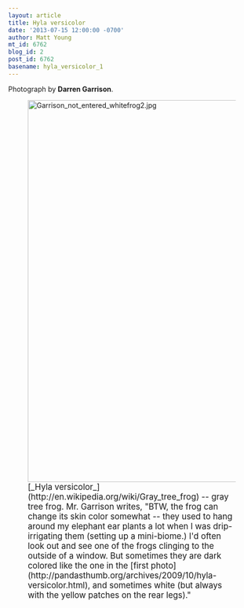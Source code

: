 ```yaml
---
layout: article
title: Hyla versicolor
date: '2013-07-15 12:00:00 -0700'
author: Matt Young
mt_id: 6762
blog_id: 2
post_id: 6762
basename: hyla_versicolor_1
---
```

Photograph by **Darren Garrison**.

<figure>
<img src="http://pandasthumb.org/Garrison_not_entered_whitefrog2.jpg" alt="Garrison_not_entered_whitefrog2.jpg" width="600" height="777" />
<figcaption markdown="span">
<big>[_Hyla versicolor_](http://en.wikipedia.org/wiki/Gray_tree_frog) -- gray tree frog. Mr. Garrison writes, "BTW, the frog can change its skin color somewhat -- they used to hang around my elephant ear plants a lot when I was drip-irrigating them (setting up a mini-biome.)  I'd often look out and see one of the frogs clinging to the
outside of a window.  But sometimes they are dark colored like the one in the
[first photo](http://pandasthumb.org/archives/2009/10/hyla-versicolor.html), and sometimes white (but always with the yellow patches on the rear legs)."</big>

</figcaption>
</figure>

